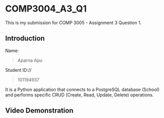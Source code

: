 # COMP3004_A3_Q1

This is my submission for COMP 3005 - Assignment 3 Question 1.

## Introduction

Name:
> Aparna Apu

Student ID://
> 101194937


It is a Python application that connects to a PostgreSQL database (School) and performs specific CRUD (Create, Read, Update, Delete) operations.

## Video Demonstration
